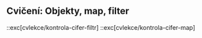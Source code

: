 ## Cvičení: Objekty, map, filter

::exc[cvlekce/kontrola-cifer-filtr]
::exc[cvlekce/kontrola-cifer-map]
